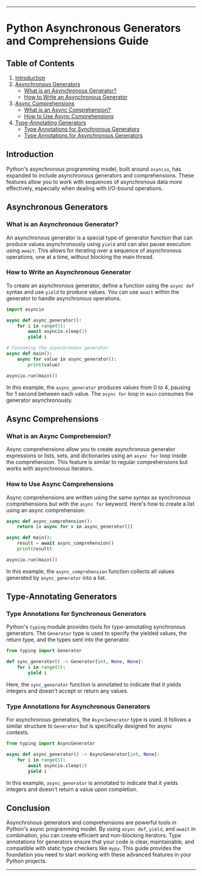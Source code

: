 
---

# Python Asynchronous Generators and Comprehensions Guide

## Table of Contents

1. [Introduction](#introduction)
2. [Asynchronous Generators](#asynchronous-generators)
   - [What is an Asynchronous Generator?](#what-is-an-asynchronous-generator)
   - [How to Write an Asynchronous Generator](#how-to-write-an-asynchronous-generator)
3. [Async Comprehensions](#async-comprehensions)
   - [What is an Async Comprehension?](#what-is-an-async-comprehension)
   - [How to Use Async Comprehensions](#how-to-use-async-comprehensions)
4. [Type-Annotating Generators](#type-annotating-generators)
   - [Type Annotations for Synchronous Generators](#type-annotations-for-synchronous-generators)
   - [Type Annotations for Asynchronous Generators](#type-annotations-for-asynchronous-generators)

## Introduction

Python's asynchronous programming model, built around `asyncio`, has expanded to include asynchronous generators and comprehensions. These features allow you to work with sequences of asynchronous data more effectively, especially when dealing with I/O-bound operations.

## Asynchronous Generators

### What is an Asynchronous Generator?

An asynchronous generator is a special type of generator function that can produce values asynchronously using `yield` and can also pause execution using `await`. This allows for iterating over a sequence of asynchronous operations, one at a time, without blocking the main thread.

### How to Write an Asynchronous Generator

To create an asynchronous generator, define a function using the `async def` syntax and use `yield` to produce values. You can use `await` within the generator to handle asynchronous operations.

```python
import asyncio

async def async_generator():
    for i in range(5):
        await asyncio.sleep(1)
        yield i

# Consuming the asynchronous generator
async def main():
    async for value in async_generator():
        print(value)

asyncio.run(main())
```

In this example, the `async_generator` produces values from 0 to 4, pausing for 1 second between each value. The `async for` loop in `main` consumes the generator asynchronously.

## Async Comprehensions

### What is an Async Comprehension?

Async comprehensions allow you to create asynchronous generator expressions or lists, sets, and dictionaries using an `async for` loop inside the comprehension. This feature is similar to regular comprehensions but works with asynchronous iterators.

### How to Use Async Comprehensions

Async comprehensions are written using the same syntax as synchronous comprehensions but with the `async for` keyword. Here's how to create a list using an async comprehension:

```python
async def async_comprehension():
    return [x async for x in async_generator()]

async def main():
    result = await async_comprehension()
    print(result)

asyncio.run(main())
```

In this example, the `async_comprehension` function collects all values generated by `async_generator` into a list.

## Type-Annotating Generators

### Type Annotations for Synchronous Generators

Python's `typing` module provides tools for type-annotating synchronous generators. The `Generator` type is used to specify the yielded values, the return type, and the types sent into the generator.

```python
from typing import Generator

def sync_generator() -> Generator[int, None, None]:
    for i in range(5):
        yield i
```

Here, the `sync_generator` function is annotated to indicate that it yields integers and doesn't accept or return any values.

### Type Annotations for Asynchronous Generators

For asynchronous generators, the `AsyncGenerator` type is used. It follows a similar structure to `Generator` but is specifically designed for async contexts.

```python
from typing import AsyncGenerator

async def async_generator() -> AsyncGenerator[int, None]:
    for i in range(5):
        await asyncio.sleep(1)
        yield i
```

In this example, `async_generator` is annotated to indicate that it yields integers and doesn't return a value upon completion.

## Conclusion

Asynchronous generators and comprehensions are powerful tools in Python's async programming model. By using `async def`, `yield`, and `await` in combination, you can create efficient and non-blocking iterators. Type annotations for generators ensure that your code is clear, maintainable, and compatible with static type checkers like `mypy`. This guide provides the foundation you need to start working with these advanced features in your Python projects.

--- 
